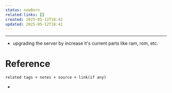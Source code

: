 ```yaml
---
status: newBorn
related-links: []
created: 2025-05-12T18:42
updated: 2025-05-12T18:42
---
```

---

- upgrading the server by increase it's current parts like ram, rom, etc.


# Reference
`related tags + notes + source + link(if any)`
 

- 